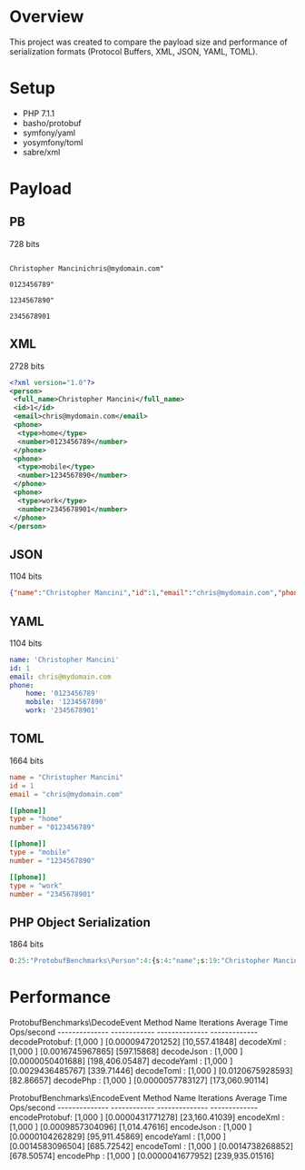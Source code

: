 # Overview

This project was created to compare the payload size and performance of serialization formats (Protocol Buffers, XML, JSON, YAML, TOML).

# Setup

* PHP 7.1.1
* basho/protobuf
* symfony/yaml
* yosymfony/toml
* sabre/xml

# Payload

## PB

728 bits

```

Christopher Mancinichris@mydomain.com"

0123456789"

1234567890"

2345678901
```

## XML

2728 bits

```xml
<?xml version="1.0"?>
<person>
 <full_name>Christopher Mancini</full_name>
 <id>1</id>
 <email>chris@mydomain.com</email>
 <phone>
  <type>home</type>
  <number>0123456789</number>
 </phone>
 <phone>
  <type>mobile</type>
  <number>1234567890</number>
 </phone>
 <phone>
  <type>work</type>
  <number>2345678901</number>
 </phone>
</person>
```

## JSON

1104 bits

```json
{"name":"Christopher Mancini","id":1,"email":"chris@mydomain.com","phone":{"home":"0123456789","mobile":"1234567890","work":"2345678901"}}
```

## YAML

1104 bits

```yaml
name: 'Christopher Mancini'
id: 1
email: chris@mydomain.com
phone:
    home: '0123456789'
    mobile: '1234567890'
    work: '2345678901'
```

## TOML

1664 bits

```toml
name = "Christopher Mancini"
id = 1
email = "chris@mydomain.com"

[[phone]]
type = "home"
number = "0123456789"

[[phone]]
type = "mobile"
number = "1234567890"

[[phone]]
type = "work"
number = "2345678901"
```

## PHP Object Serialization

1864 bits

```php
O:25:"ProtobufBenchmarks\Person":4:{s:4:"name";s:19:"Christopher Mancini";s:2:"id";i:1;s:5:"email";s:18:"chris@mydomain.com";s:5:"phone";a:3:{s:4:"home";s:10:"0123456789";s:6:"mobile";s:10:"1234567890";s:4:"work";s:10:"2345678901";}}
```

# Performance

ProtobufBenchmarks\DecodeEvent
    Method Name      Iterations    Average Time      Ops/second
    --------------  ------------  --------------    -------------
    decodeProtobuf: [1,000     ] [0.0000947201252] [10,557.41848]
    decodeXml     : [1,000     ] [0.0016745967865] [597.15868]
    decodeJson    : [1,000     ] [0.0000050401688] [198,406.05487]
    decodeYaml    : [1,000     ] [0.0029436485767] [339.71446]
    decodeToml    : [1,000     ] [0.0120675928593] [82.86657]
    decodePhp     : [1,000     ] [0.0000057783127] [173,060.90114]


ProtobufBenchmarks\EncodeEvent
    Method Name      Iterations    Average Time      Ops/second
    --------------  ------------  --------------    -------------
    encodeProtobuf: [1,000     ] [0.0000431771278] [23,160.41039]
    encodeXml     : [1,000     ] [0.0009857304096] [1,014.47616]
    encodeJson    : [1,000     ] [0.0000104262829] [95,911.45869]
    encodeYaml    : [1,000     ] [0.0014583096504] [685.72542]
    encodeToml    : [1,000     ] [0.0014738268852] [678.50574]
    encodePhp     : [1,000     ] [0.0000041677952] [239,935.01516]

